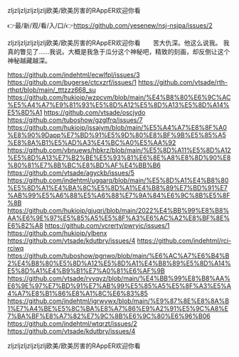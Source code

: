 zljzljzljzljzljzlj欧美/欧美厉害的RAppER欢迎你看

👉最/新/观/看/入/口/👉https://github.com/yesenew/nsj-nsjpa/issues/2

zljzljzljzljzljzlj欧美/欧美厉害的RAppER欢迎你看　　苦大仇深。他这么说我。
我真的瞥见了......我说。大概是我急于瓜分这个神秘吧，精致的刻画，却反倒让这个神秘越藏越深。


https://github.com/indehtml/ecwlfpl/issues/3
https://github.com/bugerse/ctcxzrf/issues/1
https://github.com/vtsade/rth-rthpt/blob/main/_tttzzz668_su
https://github.com/hukioip/wzpcvm/blob/main/%E4%B8%80%E6%9C%AC%E5%A4%A7%E9%81%93%E5%8D%A12%E5%8D%A13%E5%8D%A14%E5%8D%A1
https://github.com/vtsade/oscjydo
https://github.com/tuboshow/gzglfrq/issues/7
https://github.com/hukioip/jssajym/blob/main/%E5%A4%A7%E8%8F%A0%E8%90%9Dapp%E7%BD%91%E5%9D%80%E8%BF%9B%E5%85%A5%E8%8A%B1%E5%AD%A3%E4%BC%A0%E5%AA%92
https://github.com/vbnuews/hbkrz/blob/main/%E5%8D%A11%E5%8D%A12%E5%8D%A13%E7%B2%BE%E5%93%81%E6%8E%A8%E8%8D%90%E8%80%81%E7%8B%BC%E8%BD%AF%E4%BB%B6
https://github.com/vtsade/agyckb/issues/5
https://github.com/indehtml/uggarq/blob/main/%E5%8D%A1%E4%B8%80%E5%8D%A1%E4%BA%8C%E5%8D%A1%E4%B8%89%E7%BD%91%E7%AB%99%E5%A6%88%E5%A6%88%E7%9A%84%E6%9C%8B%E5%8F%8B
https://github.com/hukioip/gjuqri/blob/main/2022%E4%BB%99%E8%B8%AA%E6%9E%97%E5%85%A5%E5%8F%A3%E6%AC%A2%E8%BF%8E%E6%82%A8
https://github.com/vcrerty/pwryic/issues/1
https://github.com/hukioip/ylbenx
https://github.com/vtsade/kdutbry/issues/4
https://github.com/indehtml/rci-rciwq
https://github.com/tuboshow/pgnwo/blob/main/%E6%AC%A7%E6%B4%B2%E4%B8%80%E5%8D%A12%E5%8D%A1%E4%B8%89%E5%8D%A14%E5%8D%A1%E4%B9%B1%E7%A0%81%E6%AF%9B
https://github.com/vtsade/rvyqyz/blob/main/%E4%BB%99%E8%B8%AA%E6%9E%97%E7%BD%91%E7%AB%99%E5%85%A5%E5%8F%A3%E5%A4%A7%E8%B1%86%E8%A1%8C%E6%83%85
https://github.com/indehtml/igrwywx/blob/main/%E9%87%8E%E8%8A%B1%E7%A4%BE%E5%8C%BA%E8%A7%86%E9%A2%91%E5%9C%A8%E7%BA%BF%E8%A7%82%E7%9C%8B%E6%9C%80%E6%96%B06
https://github.com/indehtml/wtqrzt/issues/2
https://github.com/vtsade/kdutbry/issues/4

zljzljzljzljzljzlj欧美/欧美厉害的RAppER欢迎你看
